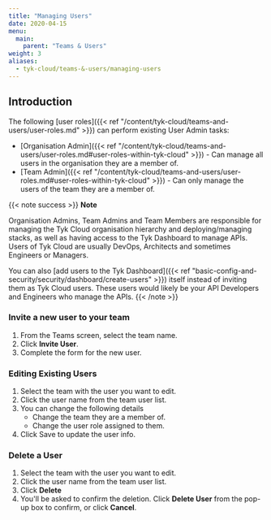 ```yaml
---
title: "Managing Users"
date: 2020-04-15
menu:
  main:
    parent: "Teams & Users"
weight: 3
aliases:
  - tyk-cloud/teams-&-users/managing-users
---
```


## Introduction

The following [user roles]({{< ref "/content/tyk-cloud/teams-and-users/user-roles.md" >}}) can perform existing User Admin tasks:

- [Organisation Admin]({{< ref "/content/tyk-cloud/teams-and-users/user-roles.md#user-roles-within-tyk-cloud" >}}) - Can manage all users in the organisation they are a member of.
- [Team Admin]({{< ref "/content/tyk-cloud/teams-and-users/user-roles.md#user-roles-within-tyk-cloud" >}}) - Can only manage the users of the team they are a member of.

{{< note success >}}
**Note**

Organisation Admins, Team Admins and Team Members are responsible for managing the Tyk Cloud organisation hierarchy and deploying/managing stacks, as well as having access to the Tyk Dashboard to manage APIs. Users of Tyk Cloud are usually DevOps, Architects and sometimes Engineers or Managers.

You can also [add users to the Tyk Dashboard]({{< ref "basic-config-and-security/security/dashboard/create-users" >}}) itself instead of inviting them as Tyk Cloud users. These users would likely be your API Developers and Engineers who manage the APIs.
{{< /note >}}

### Invite a new user to your team

1. From the Teams screen, select the team name.
2. Click **Invite User**.
3. Complete the form for the new user.

### Editing Existing Users

1. Select the team with the user you want to edit.
2. Click the user name from the team user list.
3. You can change the following details
   - Change the team they are a member of.
   - Change the user role assigned to them.
4. Click Save to update the user info.

### Delete a User

1. Select the team with the user you want to edit.
2. Click the user name from the team user list.
3. Click **Delete**
4. You'll be asked to confirm the deletion. Click **Delete User** from the pop-up box to confirm, or click **Cancel**.
